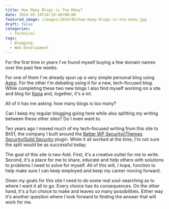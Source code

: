 ```yaml
---
title: How Many Blogs is Too Many?
date: 2024-05-10T10:19:48+00:00
featured_image: /images/2024/05/how-many-blogs-is-too-many.jpg
draft: false
categories:
  - Technical
tags:
  - Blogging
  - Web Development
---
```


For the first time in years I've found myself buying a few domain names over the past few weeks.

For one of them I've already spun up a very simple personal blog using [Astro][1]. For the other I'm debating using it for a new, tech-focused blog. While completing these two new blogs I also find myself working on a site and blog for [Kana][2] and, together, it's a lot.

All of it has me asking: how many blogs is too many?

Can I keep my regular blogging going here while also splitting my writing between these other sites? Do I even want to.

Ten years ago I moved much of my tech-focused writing from this site to Bit51, the company I built around the [Better WP Security/iThemes Security/Solid Security][3] plugin. While it all worked at the time, I'm not sure the split would be as successful today.

The goal of this site is two-fold. First, it's a creative outlet for me to write. Second, it's a place for me to share, educate and help others with solutions to problems I need to solve for myself. All of this will, I hope, function to help make sure I can keep employed and keep my career moving forward.

Given my goals for this site I need to do some real soul-searching as to where I want it all to go. Every choice has its consequences. On the other hand, it's a fun choice to make and leaves so many possibilities. Either way it's another question where I look forward to finding the answer that will work for me.

 [1]: https://astro.build/
 [2]: https://github.com/ChrisWiegman/kana
 [3]: https://wordpress.org/plugins/better-wp-security/